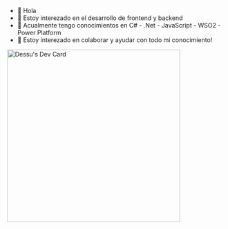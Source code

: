 - 👋 Hola
- 👀 Estoy interezado en el desarrollo de frontend y backend
- 🌱 Acualmente tengo conocimientos en C# - .Net - JavaScript - WSO2 - Power Platform
- 💞️ Estoy interezado en colaborar y ayudar con todo mi conocimiento!


<a href="https://app.daily.dev/Dessu"><img src="https://api.daily.dev/devcards/2c10daa6979b46ea8d74b8ab8818bc04.png?r=ili" width="400" alt="Dessu's Dev Card"/></a>
<!---
Dessu1/Dessu1 is a ✨ special ✨ repository because its `README.md` (this file) appears on your GitHub profile.
You can click the Preview link to take a look at your changes.
--->
